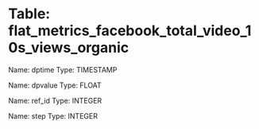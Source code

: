 Table: flat_metrics_facebook_total_video_10s_views_organic
==========================================================

Name: dptime
Type: TIMESTAMP

Name: dpvalue
Type: FLOAT

Name: ref_id
Type: INTEGER

Name: step
Type: INTEGER

